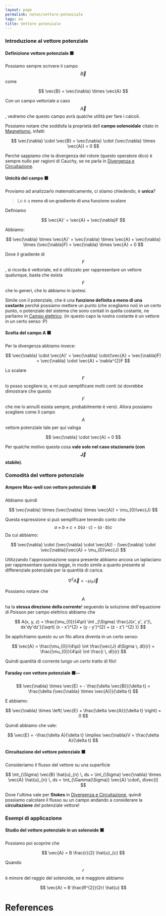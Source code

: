 ```yaml
---
layout: page
permalink: notes/vettore-potenziale
tags: en
title: Vettore potenziale
---
```


### Introduzione al vettore potenziale
#### Definizione vettore potenziale 🟩
Possiamo sempre scrivere il campo $$\vec{B}$$ come 

$$
\vec{B} = \vec{\nabla} \times \vec{A}
$$

Con un campo vettoriale a caso $$\vec{A}$$, vedremo che questo campo avrà qualche utilità per fare i calcoli.

Possiamo notare che soddisfa la proprietà dell **campo solenoidale** citato in [Magnetismo](/notes/magnetismo), infatti


$$
\vec{\nabla} \cdot \vec{B} = \vec{\nabla} \cdot (\vec{\nabla} \times \vec{A}) = 0
$$

Perché sappiamo che la divergenza del rotore  (questo operatore dico) è sempre nullo per ragioni di Cauchy, se ne parla in [Divergenza e Circuitazione](/notes/divergenza-e-circuitazione).

#### Unicità del campo 🟩
Proviamo ad analizzarlo matematicamente, ci stiamo chiedendo, è **unica**?
> Lo è a **meno di un gradiente di una funzione scalare**

Definiamo 

$$
\vec{A}' = \vec{A} + \vec{\nabla}F
$$

Abbiamo:


$$
\vec{\nabla} \times \vec{A}' = \vec{\nabla} \times \vec{A} + \vec{\nabla} \times (\vec{\nabla}F) = \vec{\nabla} \times \vec{A} + 0
$$


Dove il gradiente di $$F$$, si ricorda è vettoriale, ed è utilizzato per rappresentare un vettore qualunque, basta che esista $$F$$ che lo generi, che lo abbiamo in ipotesi.

Simile con il potenziale, che è una **funzione definita a meno di una costante** perché possiamo mettere un punto (che scegliamo noi) in un certo punto, o potenziale del sistema che sono contati in quella costante, ne parliamo in [Campo elettrico](/notes/campo-elettrico). (in questo capo la nostra costante è un vettore in un certo senso :P)

#### Scelta del campo A 🟩
Per la divergenza abbiamo invece:


$$
\vec{\nabla} \cdot \vec{A}' = \vec{\nabla} \cdot(\vec{A} + \vec{\nabla}F) = \vec{\nabla} \cdot \vec{A} + \nabla^{2}F
$$


Lo scalare $$F$$ lo posso scegliere io, e mi può semplificare molti conti (si dovrebbe dimostrare che questo $$F$$ che me lo annulli esista sempre, probabilmente è vero).
Allora possiamo scegliere come il campo $$A$$ vettore potenziale tale per qui valnga

$$
\vec{\nabla} \cdot \vec{A} = 0
$$

Per qualche motivo questa cosa **vale solo nel caso stazionario (con $$\vec{J}$$ stabile)**.

### Comodità del vettore potenziale
#### Ampere Max-well con vettore potenziale 🟩

Abbiamo quindi


$$
\vec{\nabla} \times (\vec{\nabla} \times \vec{A}) = \mu_{0}\vec{J}
$$


Questa espressione si può semplificare tenendo conto che $$a\times b\times c = b (a \cdot c) - (a\cdot b) c$$
Da cui abbiamo:


$$
\vec{\nabla} \cdot (\vec{\nabla} \cdot \vec{A}) - (\vec{\nabla} \cdot \vec{\nabla})\vec{A} = \mu_{0}\vec{J}
$$

Utilizzando l'approssimazione sopra presente abbiamo ancora un laplaciano per rappresentare questa legge, in modo simile a quanto presente al differenziale potenziale per la quantità di carica.

$$
\nabla^{2}\vec{A} = -\mu_{0}\vec{J}
$$

Possiamo notare che $$A$$ ha la  **stessa direzione della corrente**! seguendo la soluzione dell'equazione di Poisson per campo elettrico abbiamo che


$$
A(x, y, z) = \frac{\mu_{0}}{4\pi} \int _{\Sigma} \frac{J(x', y', z')\, dx'dy'dz'}{\sqrt{ (x - x')^{2} + (y - y')^{2} + (z - z') ^{2} }}  
$$


Se applichiamo questo su un filo allora diventa in un certo senso:

$$
\vec{A} = \frac{\mu_{0}}{4\pi} \int \frac{\vec{J} d\Sigma \, dl}{r} 
=  \frac{\mu_{0}}{4\pi} \int \frac{i \, dl}{r} 
$$

Quindi quantità di corrente lungo un certo tratto di filo!

#### Faraday con vettore potenziale 🟩--


$$
\vec{\nabla} \times \vec{E} = - \frac{\delta \vec{B}}{\delta t} = \frac{\delta (\vec{\nabla} \times \vec{A})}{\delta t}
$$


E abbiamo:


$$
\vec{\nabla} \times \left( \vec{E} + \frac{\delta \vec{A}}{\delta t} \right) = 0
$$

Quindi abbiamo che vale:


$$
\vec{E} = -\frac{\delta A}{\delta t} \implies \vec{\nabla}V = \frac{\delta A}{\delta t}
$$


#### Circuitazione del vettore potenziale 🟩
Consideriamo il flusso del vettore su una superficie


$$
	\int_{\Sigma} \vec{B} \hat{u}_{n}  \, ds =  \int_{\Sigma} \vec{\nabla} \times \vec{A} \hat{u}_{n}  \, ds = 
	\int_{\Gamma(\Sigma)} \vec{A} \cdot\, d\vec{l}
$$

Dove l'ultima vale per **Stokes** in [Divergenza e Circuitazione](/notes/divergenza-e-circuitazione), quindi possiamo calcolare il flusso su un campo andando a considerare la **circuitazione** del potenziale vettore!

### Esempi di applicazione

#### Studio del vettore potenziale in un solenoide 🟩
Possiamo poi scoprire che

$$
\vec{A} = B \frac{r}{2} \hat{u}_{c}
$$

Quando $$r$$ è minore del raggio del solenoide, se è maggiore abbiamo

$$
\vec{A} = B \frac{R^{2}}{2r} \hat{u}
$$



# References